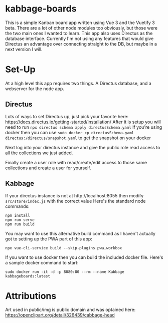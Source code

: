 # kabbage-boards
This is a simple Kanban board app written using Vue 3 and the Vuetify 3 beta. There are a lot of other node modules too obviously, but those were the two main ones I wanted to learn. This app also uses Directus as the database interface. Currently I'm not using any features that would give Directus an advantage over connecting straight to the DB, but maybe in a next version I will. 

# Set-Up
At a high level this app requires two things. A Directus database, and a webserver for the node app.

## Directus
Lots of ways to set Directus up, just pick your favorite here: https://docs.directus.io/getting-started/installation/
After it is setup you will need to run `npx directus schema apply directusSchema.yaml`
If you're using docker then you can use `sudo docker cp directusSchema.yaml directus:/directus/snapshot.yaml` to get the snapshot on your docker

Next log into your directus instance and give the public role read access to all the collections we just added.

Finally create a user role with read/create/edit access to those same collections and create a user for yourself.

## Kabbage
If your directus instance is not at http://localhost:8055 then modify `src/store/index.js` with the correct value
Here's the standard node commands:
```
npm install
npm run serve
npm run build
```

You may want to use this alternative build command as I haven't actually got to setting up the PWA part of this app: 
```
npx vue-cli-service build --skip-plugins pwa,workbox
```

If you want to use docker then you can build the included docker file. Here's a sample docker command to start:
```
sudo docker run -it -d -p 8080:80 --rm --name Kabbage kabbageboards:latest
```

# Attributions
Art used in public/img is public domain and was optained here: https://openclipart.org/detail/326439/cabbage-head